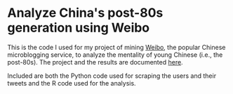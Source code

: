 Analyze China's post-80s generation using Weibo
=====

This is the code I used for my project of mining [Weibo](http://en.wikipedia.org/wiki/Sina_Weibo), the popular Chinese microblogging service, to analyze the mentality of young Chinese (i.e., the post-80s). The project and the results are documented [here](http://www.runzemc.com/2014/09/analyzing-chinas-post-80s.html).

Included are both the Python code used for scraping the users and their tweets and the R code used for the analysis.
